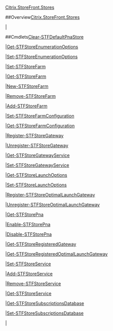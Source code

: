 [Citrix.StoreFront.Stores](Citrix.StoreFront.Stores)
##Overview[Citrix.StoreFront.Stores](Citrix.StoreFront.Stores)
|##Cmdlets[Clear-STFDefaultPnaStore](Clear-STFDefaultPnaStore)
|[Get-STFStoreEnumerationOptions](Get-STFStoreEnumerationOptions)
|[Set-STFStoreEnumerationOptions](Set-STFStoreEnumerationOptions)
|[Set-STFStoreFarm](Set-STFStoreFarm)
|[Get-STFStoreFarm](Get-STFStoreFarm)
|[New-STFStoreFarm](New-STFStoreFarm)
|[Remove-STFStoreFarm](Remove-STFStoreFarm)
|[Add-STFStoreFarm](Add-STFStoreFarm)
|[Set-STFStoreFarmConfiguration](Set-STFStoreFarmConfiguration)
|[Get-STFStoreFarmConfiguration](Get-STFStoreFarmConfiguration)
|[Register-STFStoreGateway](Register-STFStoreGateway)
|[Unregister-STFStoreGateway](Unregister-STFStoreGateway)
|[Get-STFStoreGatewayService](Get-STFStoreGatewayService)
|[Set-STFStoreGatewayService](Set-STFStoreGatewayService)
|[Get-STFStoreLaunchOptions](Get-STFStoreLaunchOptions)
|[Set-STFStoreLaunchOptions](Set-STFStoreLaunchOptions)
|[Register-STFStoreOptimalLaunchGateway](Register-STFStoreOptimalLaunchGateway)
|[Unregister-STFStoreOptimalLaunchGateway](Unregister-STFStoreOptimalLaunchGateway)
|[Get-STFStorePna](Get-STFStorePna)
|[Enable-STFStorePna](Enable-STFStorePna)
|[Disable-STFStorePna](Disable-STFStorePna)
|[Get-STFStoreRegisteredGateway](Get-STFStoreRegisteredGateway)
|[Get-STFStoreRegisteredOptimalLaunchGateway](Get-STFStoreRegisteredOptimalLaunchGateway)
|[Set-STFStoreService](Set-STFStoreService)
|[Add-STFStoreService](Add-STFStoreService)
|[Remove-STFStoreService](Remove-STFStoreService)
|[Get-STFStoreService](Get-STFStoreService)
|[Get-STFStoreSubscriptionsDatabase](Get-STFStoreSubscriptionsDatabase)
|[Set-STFStoreSubscriptionsDatabase](Set-STFStoreSubscriptionsDatabase)
|